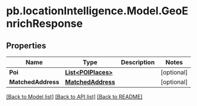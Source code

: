 # pb.locationIntelligence.Model.GeoEnrichResponse
## Properties

Name | Type | Description | Notes
------------ | ------------- | ------------- | -------------
**Poi** | [**List&lt;POIPlaces&gt;**](POIPlaces.md) |  | [optional] 
**MatchedAddress** | [**MatchedAddress**](MatchedAddress.md) |  | [optional] 

[[Back to Model list]](../README.md#documentation-for-models) [[Back to API list]](../README.md#documentation-for-api-endpoints) [[Back to README]](../README.md)

